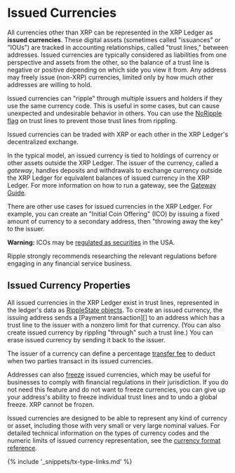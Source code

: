 # Issued Currencies

All currencies other than XRP can be represented in the XRP Ledger as **issued currencies**. These digital assets (sometimes called "issuances" or "IOUs") are tracked in accounting relationships, called "trust lines," between addresses. Issued currencies are typically considered as liabilities from one perspective and assets from the other, so the balance of a trust line is negative or positive depending on which side you view it from. Any address may freely issue (non-XRP) currencies, limited only by how much other addresses are willing to hold.

Issued currencies can "ripple" through multiple issuers and holders if they use the same currency code. This is useful in some cases, but can cause unexpected and undesirable behavior in others. You can use the [NoRipple flag](noripple.html) on trust lines to prevent those trust lines from rippling.

Issued currencies can be traded with XRP or each other in the XRP Ledger's decentralized exchange.

In the typical model, an issued currency is tied to holdings of currency or other assets outside the XRP Ledger. The issuer of the currency, called a _gateway_, handles deposits and withdrawals to exchange currency outside the XRP Ledger for equivalent balances of issued currency in the XRP Ledger. For more information on how to run a gateway, see the [Gateway Guide](tutorial-gateway-guide.html).

There are other use cases for issued currencies in the XRP Ledger. For example, you can create an "Initial Coin Offering" (ICO) by issuing a fixed amount of currency to a secondary address, then "throwing away the key" to the issuer.

**Warning:** ICOs may be [regulated as securities](https://www.sec.gov/oiea/investor-alerts-and-bulletins/ib_coinofferings) in the USA.

Ripple strongly recommends researching the relevant regulations before engaging in any financial service business.

## Issued Currency Properties

All issued currencies in the XRP Ledger exist in trust lines, represented in the ledger's data as [RippleState objects](reference-ledger-format.html#ripplestate). To create an issued currency, the issuing address sends a [Payment transaction][] to an address which has a trust line to the issuer with a nonzero limit for that currency. (You can also create issued currency by rippling "through" such a trust line.) You can erase issued currency by sending it back to the issuer.

The issuer of a currency can define a percentage [transfer fee](transfer-fees.html) to deduct when two parties transact in its issued currencies.

Addresses can also [freeze](freeze.html) issued currencies, which may be useful for businesses to comply with financial regulations in their jurisdiction. If you do not need this feature and do not want to freeze currencies, you can give up your address's ability to freeze individual trust lines and to undo a global freeze. XRP cannot be frozen.

Issued currencies are designed to be able to represent any kind of currency or asset, including those with very small or very large nominal values. For detailed technical information on the types of currency codes and the numeric limits of issued currency representation, see the [currency format reference](reference-currency.html).

{% include '_snippets/tx-type-links.md' %}
